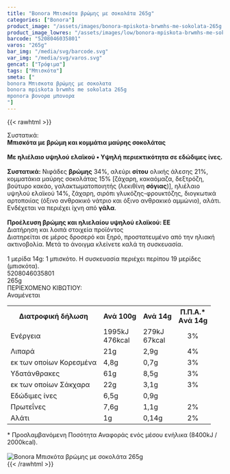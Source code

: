 ```yaml
---
title: "Bonora Μπισκότα βρώμης με σοκολάτα 265g"
categories: ["Bonora"]
product_image: "/assets/images/bonora-mpiskota-brwmhs-me-sokolata-265g.jpg"
product_image_lowres: "/assets/images/low/bonora-mpiskota-brwmhs-me-sokolata-265g.jpg"
barcode: "5208046035801"
varos: "265g"
bar_img: "/media/svg/barcode.svg"
var_img: "/media/svg/varos.svg"
gencat: ["Τρόφιμα"]
tags: ["Μπισκότα"]
smeta: ["
bonora Μπισκοτα βρώμης με σοκολατα
bonora mpiskota brwmhs me sokolata 265g
mponora βονορα μπονορα
"]
---
```

{{< rawhtml >}}

<div class="sload88"><div class="product"><div id="sistatika">Συστατικά:</div><div class="alltext"><b>Μπισκότα με βρώμη και κομμάτια μαύρης σοκολάτας</b><br><br><div class="sorange sp1015"><b>Με ηλιέλαιο υψηλού ελαϊκού • Υψηλή περιεκτικότητα σε εδώδιμες ίνες.</b></div><br><b>Συστατικά:</b> Νιφάδες <b>βρώμης</b> 34%, αλεύρι <b>σίτου</b> ολικής άλεσης 21%, κομματάκια μαύρης σοκολάτας 15% [ζάχαρη, κακαόμαζα, δεξτρόζη, βούτυρο κακάο, γαλακτωματοποιητής (λεκιθίνη <b>σόγιας</b>)], ηλιέλαιο υψηλού ελαϊκού 14%, ζάχαρη, σιρόπι γλυκόζης-φρουκτόζης, διογκωτικά αρτοποιίας (όξινο ανθρακικό νάτριο και όξινο ανθρακικό αμμώνιο), αλάτι.<br>Ενδέχεται να περιέχει ίχνη από <b>γάλα</b>.<br><br><b>Προέλευση βρώμης και ηλιελαίου υψηλού ελαϊκού: ΕΕ</b></div><div id="loipa">Διατήρηση και λοιπά στοιχεία προϊόντος</div><div class="alltext">Διατηρείται σε μέρος δροσερό και ξηρό, προστατευμένο από την ηλιακή ακτινοβολία. Μετά το άνοιγμα κλείνετε καλά τη συσκευασία.<br><br>1 μερίδα 14g: 1 μπισκότο. Η συσκευασία περιέχει περίπου 19 μερίδες (μπισκότα).</div><div id="barcode"><div id="barimage1"></div><span id="bartext">5208046035801</span></div><div id="varos"><div id="varosimage1"></div><span id="varostext">265g</span></div><div id="kivotio">ΠΕΡΙΕΧΟΜΕΝΟ ΚΙΒΩΤΙΟΥ:<br>Αναμένεται</div><div class="tabout"><table id="diatable"><tbody><tr><th>Διατροφική δήλωση</th><th>Ανά 100g</th><th>Ανά 14g</th><th>Π.Π.Α.*<br>Aνά 14g</th></tr><tr><td class="texr2">Ενέργεια</td><td class="texr">1995kJ<br>476kcal</td><td class="texr">279kJ<br>67kcal</td><td class="texr" style="text-align:center">3%</td></tr><tr><td class="texr2">Λιπαρά</td><td class="texr">21g</td><td class="texr">2,9g</td><td class="texr" style="text-align:center">4%</td></tr><tr><td class="gray">εκ των οποίων Κορεσµένα</td><td class="gray2">4,8g</td><td class="gray2">0,7g</td><td class="gray2" style="text-align:center">3%</td></tr><tr><td class="texr2">Yδατάνθρακες</td><td class="texr">61g</td><td class="texr">8,5g</td><td class="texr" style="text-align:center">3%</td></tr><tr><td class="gray">εκ των οποίων Σάκχαρα</td><td class="gray2">22g</td><td class="gray2">3,1g</td><td class="gray2" style="text-align:center">3%</td></tr><tr><td class="texr2">Eδώδιμες ίνες</td><td class="texr">6,5g</td><td class="texr">0,9g</td><td class="texr" style="text-align:center">&nbsp;</td></tr><tr><td class="texr2">Πρωτεΐνες</td><td class="texr">7,6g</td><td class="texr">1,1g</td><td class="texr" style="text-align:center">2%</td></tr><tr><td class="texr2">Αλάτι</td><td class="texr">1g</td><td class="texr">0,14g</td><td class="texr" style="text-align:center">2%</td></tr></tbody></table></div><div class="alltext">* Προσλαμβανόμενη Ποσότητα Αναφοράς ενός μέσου ενήλικα (8400kJ / 2000kcal).</div><br><div class="pimg"><img alt="Bonora Μπισκότα βρώμης με σοκολάτα 265g" title="Bonora Μπισκότα βρώμης με σοκολάτα 265g" src="/assets/images/bonora-mpiskota-brwmhs-me-sokolata-265g.jpg"></div></div></div>
{{< /rawhtml >}}


